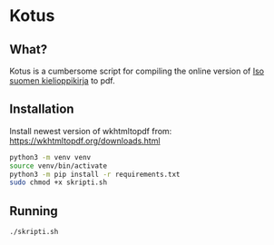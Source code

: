 # Kotus 

## What?

Kotus is a cumbersome script for compiling the online version of [Iso suomen kielioppikirja](https://kaino.kotus.fi/visk/etusivu.php) to pdf.

## Installation

Install newest version of wkhtmltopdf from: https://wkhtmltopdf.org/downloads.html

```bash
python3 -m venv venv
source venv/bin/activate
python3 -m pip install -r requirements.txt
sudo chmod +x skripti.sh
```

## Running
```bash
./skripti.sh
```

